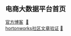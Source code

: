 ## 电商大数据平台首页
[官方博客](https://imaidata.github.io/blog)  [:pencil:](https://github.com/imaidata/blog)  
[hortonworks社区文章验证](https://imaidata.github.io/Articles)  [:pencil:](https://github.com/imaidata/imaidata.github.io)  

